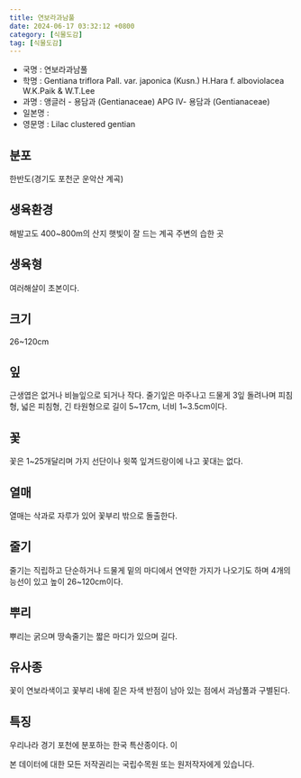 ```yaml
---
title: 연보라과남풀
date: 2024-06-17 03:32:12 +0800
category: [식물도감]
tag: [식물도감]
---
```




- 국명 : 연보라과남풀
- 학명 : Gentiana triflora Pall. var. japonica (Kusn.) H.Hara f. alboviolacea W.K.Paik & W.T.Lee
- 과명 : 앵글러 - 용담과 (Gentianaceae) APG Ⅳ- 용담과 (Gentianaceae)
- 일본명 : 
- 영문명 : Lilac clustered gentian


## 분포
한반도(경기도 포천군 운악산 계곡)
## 생육환경
해발고도 400~800m의 산지 햇빛이 잘 드는 계곡 주변의 습한 곳
## 생육형
여러해살이 초본이다. 
## 크기
26~120cm
## 잎
근생엽은 없거나 비늘잎으로 되거나 작다. 줄기잎은 마주나고 드물게 3잎 돌려나며 피침형, 넓은 피침형, 긴 타원형으로 길이 5~17cm, 너비 1~3.5cm이다.
## 꽃
꽃은 1~25개달리며 가지 선단이나 윗쪽 잎겨드랑이에 나고 꽃대는 없다.
## 열매
열매는 삭과로 자루가 있어 꽃부리 밖으로 돌출한다.
## 줄기
줄기는 직립하고 단순하거나 드물게 밑의 마디에서 연약한 가지가 나오기도 하며 4개의 능선이 있고 높이 26~120cm이다.
## 뿌리
뿌리는 굵으며 땅속줄기는 짧은 마디가 있으며 길다.
## 유사종
꽃이 연보라색이고 꽃부리 내에 짙은 자색 반점이 남아 있는 점에서 과남풀과 구별된다.
## 특징
우리나라 경기 포천에 분포하는 한국 특산종이다. 이






본 데이터에 대한 모든 저작권리는 국립수목원 또는 원저작자에게 있습니다.
